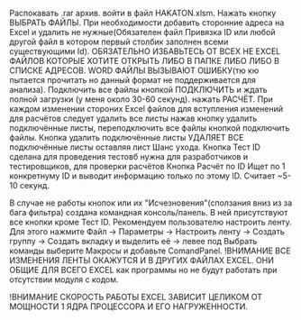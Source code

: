 Распокавать .rar архив. войти в файл HAKATON.xlsm. Нажать кнопку ВЫБРАТЬ ФАЙЛЫ. При необходимости добавить сторонние адреса на Excel и удалить не нужные(Обязателен файл Привязка ID или любой другой файл в котором первый столбик заполнен всеми существующими Id). ОБЯЗАТЕЛЬНО ИЗБАВЬТЕСЬ ОТ ВСЕХ НЕ EXCEL ФАЙЛОВ КОТОРЫЕ ХОТИТЕ ОТКРЫТЬ ЛИБО В ПАПКЕ ЛИБО ЛИБО В СПИСКЕ АДРЕСОВ. WORD ФАЙЛЫ ВЫЗЫВАЮТ ОШИБКУ(тю кю пытается прочитать но данный формат не поддерживается для анализа). Подключить все файлы кнопкой ПОДКЛЮЧИТЬ и ждать полной загрузки (у меня около 30-60 секунд). нажать РАСЧЁТ. При каждом изменении стороних Excel файлов для вступления изменений для расчётов следует удалить все листы нажав кнопку удалить подключённые листы, переподключить все файлы кнопкой подключить файлы. Кнопка удалить подключённые листы УДАЛЯЕТ ВСЕ подключённые листы оставляя лист Шанс ухода. Кнопка Тест ID сделана для проведения тестовб нужна для разработчиков и тестировщиков, для проверки расчётов
Кнопка Расчёт по ID Ищет по 1 конкретнуму ID и выводит информацию только по этому ID. Считает ~5-10 секунд. 

В случае не работы кнопок или их "Исчезновения"(сползания вниз из за бага фильтра) создана командная консоль/панель. В ней присутствуют все кнопки кроме Тест ID. Рекомендуем пользователю настроить ленту. Для этого нажмите Файл -> Параметры -> Настроить ленту -> Создать группу -> Создать вкладку и выделить её -> левее под Выбрать команды выберите Макросы и добавьте ComandPanel. !ВНИМАНИЕ ВСЕ ИЗМЕНЕНИЯ ЛЕНТЫ ОКАЖУТСЯ И В ДРУГИХ ФАЙЛАХ EXCEL. ОНИ ОБЩИЕ ДЛЯ ВСЕГО EXCEL как программы но не будут работать при отсутствии модуля с кодом.

!ВНИМАНИЕ СКОРОСТЬ РАБОТЫ EXCEL ЗАВИСИТ ЦЕЛИКОМ ОТ МОЩНОСТИ 1 ЯДРА ПРОЦЕССОРА И ЕГО НАГРУЖЕННОСТИ.
